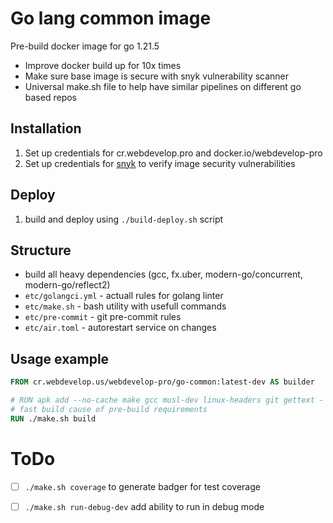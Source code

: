 # Go lang common image

Pre-build docker image for go 1.21.5
- Improve docker build up for 10x times
- Make sure base image is secure with snyk vulnerability scanner
- Universal make.sh file to help have similar pipelines on different go based repos

## Installation

1. Set up credentials for cr.webdevelop.pro and docker.io/webdevelop-pro
2. Set up credentials for [snyk](https://snyk.io/) to verify image security vulnerabilities

## Deploy
1. build and deploy using `./build-deploy.sh` script

## Structure
- build all heavy dependencies (gcc, fx.uber, modern-go/concurrent, modern-go/reflect2)
- `etc/golangci.yml` - actuall rules for golang linter
- `etc/make.sh` - bash utility with usefull commands
- `etc/pre-commit` - git pre-commit rules
- `etc/air.toml` - autorestart service on changes


## Usage example
```Dockerfile
FROM cr.webdevelop.us/webdevelop-pro/go-common:latest-dev AS builder

# RUN apk add --no-cache make gcc musl-dev linux-headers git gettext - no longer needed
# fast build cause of pre-build requirements
RUN ./make.sh build 
```

# ToDo
- [ ] `./make.sh coverage` to generate badger for test coverage
- [ ] `./make.sh run-debug-dev` add ability to run in debug mode

